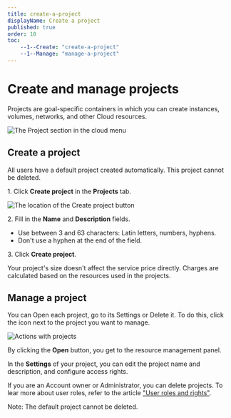 ```yaml
---
title: create-a-project
displayName: Create a project
published: true
order: 10
toc:
    --1--Create: "create-a-project"
    --1--Manage: "manage-a-project"
---
```

# Create and manage projects

Projects are goal-specific containers in which you can create instances, volumes, networks, and other Cloud resources.  

![The Project section in the cloud menu](https://assets.gcore.pro/docs/cloud/getting-started/projects/create-a-project/1-projects-in-cloud-menu.png)

## Create a project 

All users have a default project created automatically. This project cannot be deleted. 

1\. Click **Create project** in the **Projects** tab.  

![The location of the Create project button](https://assets.gcore.pro/docs/cloud/getting-started/projects/create-a-project/2-create-project-button.png)

2\. Fill in the **Name** and **Description** fields.

-   Use between 3 and 63 characters: Latin letters, numbers, hyphens.
-   Don't use a hyphen at the end of the field.  

3\. Click **Create project**.  

Your project's size doesn't affect the service price directly. Charges are calculated based on the resources used in the projects.  

## Manage a project

You can Open each project, go to its Settings or Delete it. To do this, click the icon next to the project you want to manage.

![Actions with projects](https://assets.gcore.pro/docs/cloud/getting-started/projects/create-a-project/4-actions-with-projects.png)

By clicking the **Open** button, you get to the resource management panel. 

In the **Settings** of your project, you can edit the project name and description, and configure access rights. 

If you are an Account owner or Administrator, you can delete projects. To lear more about user roles, refer to the article <a href=“https://gcore.com/docs/cloud/getting-started/projects/users/user-roles-and-rights” target="_blank">"User roles and rights"</a>.

Note: The default project cannot be deleted.
